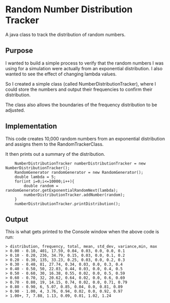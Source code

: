 # Random Number Distribution Tracker

A java class to track the distribution of random numbers.

## Purpose

I wanted to build a simple process to verify that the random numbers I was using for a simulation were actually from an exponential distribution. I also wanted
to see the effect of changing lambda values.

So I created a simple class (called NumberDistributionTracker), where I could store the numbers and output their frequencies to confirm their distribution.

The class also allows the boundaries of the frequency distribution to be adjusted.


## Implementation

This code creates 10,000 random numbers from an exponential distribution and assigns them to the RandomTrackerClass.

It then prints out a summary of the distribution.

        NumberDistributionTracker numberDistributionTracker = new NumberDistributionTracker();
        RandomGenerator randomGenerator = new RandomGenerator();
        double lambda = 5;
        for(int i=0;i<=10000;i++){
            double random = randomGenerator.getExponentialRandomNext(lambda);
            numberDistributionTracker.addNumber(random);
        }
        numberDistributionTracker.printDistribution();
        
        
## Output

This is what gets printed to the Console window when the above code is run:

```
> distribution, frequency, total, mean, std_dev, variance,min, max
> 0.00 - 0.10, 401, 17.59, 0.04, 0.03, 0.0, 0.0, 0.1
> 0.10 - 0.20, 236, 34.79, 0.15, 0.03, 0.0, 0.1, 0.2
> 0.20 - 0.30, 135, 33.23, 0.25, 0.03, 0.0, 0.2, 0.3
> 0.30 - 0.40, 81, 27.74, 0.34, 0.03, 0.0, 0.3, 0.4
> 0.40 - 0.50, 50, 22.03, 0.44, 0.03, 0.0, 0.4, 0.5
> 0.50 - 0.60, 30, 16.38, 0.55, 0.02, 0.0, 0.5, 0.59
> 0.60 - 0.70, 32, 20.62, 0.64, 0.02, 0.0, 0.6, 0.69
> 0.70 - 0.80, 19, 14.15, 0.74, 0.02, 0.0, 0.71, 0.79
> 0.80 - 0.90, 6, 5.07, 0.85, 0.04, 0.0, 0.81, 0.89
> 0.90 - 1.00, 4, 3.76, 0.94, 0.02, 0.0, 0.92, 0.97
> 1.00+, 7, 7.88, 1.13, 0.09, 0.01, 1.02, 1.24
```
